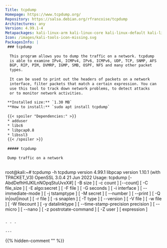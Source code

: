 ```yaml
---
Title: tcpdump
Homepage: https://www.tcpdump.org/
Repository: https://salsa.debian.org/rfrancoise/tcpdump
Architectures: any
Version: 4.99.1-4
Metapackages: kali-linux-arm kali-linux-core kali-linux-default kali-linux-everything kali-linux-headless kali-linux-large kali-linux-nethunter kali-tools-forensics kali-tools-information-gathering kali-tools-sniffing-spoofing 
Icon: /images/kali-tools-icon-missing.svg
PackagesInfo: |
 ### tcpdump
 
  This program allows you to dump the traffic on a network. tcpdump
  is able to examine IPv4, ICMPv4, IPv6, ICMPv6, UDP, TCP, SNMP, AFS
  BGP, RIP, PIM, DVMRP, IGMP, SMB, OSPF, NFS and many other packet
  types.
   
  It can be used to print out the headers of packets on a network
  interface, filter packets that match a certain expression. You can
  use this tool to track down network problems, to detect attacks
  or to monitor network activities.
 
 **Installed size:** `1.30 MB`  
 **How to install:** `sudo apt install tcpdump`  
 
 {{< spoiler "Dependencies:" >}}
 * adduser
 * libc6 
 * libpcap0.8 
 * libssl3 
 {{< /spoiler >}}
 
 ##### tcpdump
 
 Dump traffic on a network
 
 ```
 root@kali:~# tcpdump -h
 tcpdump version 4.99.1
 libpcap version 1.10.1 (with TPACKET_V3)
 OpenSSL 3.0.4 21 Jun 2022
 Usage: tcpdump [-AbdDefhHIJKlLnNOpqStuUvxX#] [ -B size ] [ -c count ] [--count]
 		[ -C file_size ] [ -E algo:secret ] [ -F file ] [ -G seconds ]
 		[ -i interface ] [ --immediate-mode ] [ -j tstamptype ]
 		[ -M secret ] [ --number ] [ --print ] [ -Q in|out|inout ]
 		[ -r file ] [ -s snaplen ] [ -T type ] [ --version ]
 		[ -V file ] [ -w file ] [ -W filecount ] [ -y datalinktype ]
 		[ --time-stamp-precision precision ] [ --micro ] [ --nano ]
 		[ -z postrotate-command ] [ -Z user ] [ expression ]
 ```
 
 - - -
 
---
```

{{% hidden-comment "<!--Do not edit anything above this line-->" %}}
